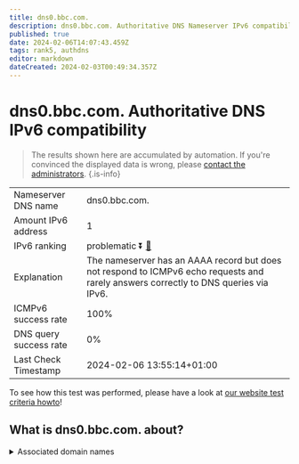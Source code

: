 ```yaml
---
title: dns0.bbc.com.
description: dns0.bbc.com. Authoritative DNS Nameserver IPv6 compatibility
published: true
date: 2024-02-06T14:07:43.459Z
tags: rank5, authdns
editor: markdown
dateCreated: 2024-02-03T00:49:34.357Z
---
```


# dns0.bbc.com. Authoritative DNS IPv6 compatibility

> The results shown here are accumulated by automation. If you're convinced the displayed data is wrong, please [contact the administrators](/howto/chat). 
{.is-info}




|   |   |
| - | - |
| Nameserver DNS name | dns0.bbc.com.
| Amount IPv6 address | 1
| IPv6 ranking | problematic :arrow_double_down: [🔗](/howto/ranking) |
| Explanation | The nameserver has an AAAA record but does not respond to ICMPv6 echo requests and rarely answers correctly to DNS queries via IPv6. |
| ICMPv6 success rate | 100%|
| DNS query success rate | 0% |
| Last Check Timestamp | 2024-02-06 13:55:14+01:00 |

To see how this test was performed, please have a look at [our website test criteria howto](/howto/testcriteria/authdns)!


## What is dns0.bbc.com. about?






<details>
<summary>Associated domain names</summary>

www.bbc.com

www.bbc.co.uk

</details>
